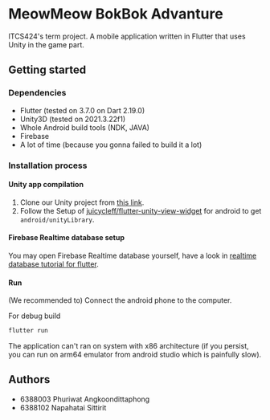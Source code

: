 # MeowMeow BokBok Advanture

ITCS424's term project. A mobile application written in Flutter that uses Unity in the game part.

## Getting started

### Dependencies

- Flutter (tested on 3.7.0 on Dart 2.19.0)
- Unity3D (tested on 2021.3.22f1)
- Whole Android build tools (NDK, JAVA)
- Firebase
- A lot of time (because you gonna failed to build it a lot)

### Installation process

#### Unity app compilation

1. Clone our Unity project from [this link](https://drive.google.com/drive/folders/14BXlUp-Io1uhbDFLayVoEXiOd-QqsBtY?usp=share_link).
2. Follow the Setup of [juicycleff/flutter-unity-view-widget](https://github.com/juicycleff/flutter-unity-view-widget) for android to get `android/unityLibrary`.

#### Firebase Realtime database setup

You may open Firebase Realtime database yourself, have a look in [realtime database tutorial for flutter](https://firebase.google.com/docs/database/flutter/start).

#### Run

(We recommended to) Connect the android phone to the computer.

For debug build

```bash
flutter run
```

The application can't ran on system with x86 architecture (if you persist, you can run on arm64 emulator from android studio which is painfully slow).

## Authors

- 6388003 Phuriwat Angkoondittaphong
- 6388102 Napahatai Sittirit
